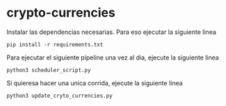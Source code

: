 # crypto-currencies

Instalar las dependencias necesarias. Para eso ejecutar la siguiente linea 

```pip install -r requirements.txt```

Para ejecutar el siguiente pipeline una vez al dia, ejecute la siguiente linea 

```python3 scheduler_script.py```

Si quieresa hacer una unica corrida, ejecute la siguiente linea 

```python3 update_cryto_currencies.py```